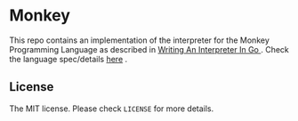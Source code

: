# Monkey

This repo contains an implementation of the interpreter for the Monkey Programming Language as described in [Writing An Interpreter In Go
](https://interpreterbook.com/). Check the language spec/details [here](https://monkeylang.org/)  .

## License

The MIT license. Please check `LICENSE` for more details.